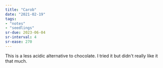 ```yaml
---
title: "Carob"
date: "2021-02-19"
tags:
- "notes"
- "seedlings"
sr-due: 2023-06-04
sr-interval: 4
sr-ease: 270
---
```


This is a less acidic alternative to chocolate. I tried it but didn't really like it that much.